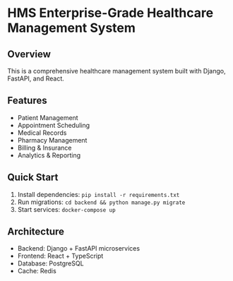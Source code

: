 # HMS Enterprise-Grade Healthcare Management System

## Overview
This is a comprehensive healthcare management system built with Django, FastAPI, and React.

## Features
- Patient Management
- Appointment Scheduling
- Medical Records
- Pharmacy Management
- Billing & Insurance
- Analytics & Reporting

## Quick Start
1. Install dependencies: `pip install -r requirements.txt`
2. Run migrations: `cd backend && python manage.py migrate`
3. Start services: `docker-compose up`

## Architecture
- Backend: Django + FastAPI microservices
- Frontend: React + TypeScript
- Database: PostgreSQL
- Cache: Redis
